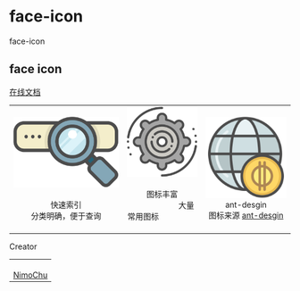 # face-icon

<!--MR-D{tpl: 'home'}-->

<!-- MARKRUN-HTML
<style>h1 {display:none;}</style>
-->

<div class="face-one-intro">
    <div class="face-one-intro-title">face-icon</div>
    <h2 class="face-one-intro-desc">
        face icon
    </h2>
    <div class="face-one-intro-tool">
        <a href="https://onface.github.io/icon" class="face-one-intro-btn face-one-intro-btn--primary mr-online-hide" >在线文档</a>
        <!-- MARKRUN-HTML
            <a href="./doc/intro.md" class="face-one-intro-btn face-one-intro-btn--primary">指引</a>
            <a href="http://github.com/onface/icon" class="face-one-intro-btn">GITHUB</a>
        -->
    </div>
</div>
<div class="face-one-feature">
    <table style="width:100%;" data-comments="In order to github typesetting so use the table tag" >
        <tr>
            <td align="center" >
                <div class="face-one-feature-item">
                    <img src="./doc/theme/media/search-1.svg" alt="" class="face-one-feature-item-photo">
                    <br />
                    <div class="face-one-feature-item-label">快速索引</div>
                    <div class="face-one-feature-item-desc">
                        分类明确，便于查询
                    </div>
                </div>
            </td>
            <td align="center" >
                <div class="face-one-feature-item">
                    <img src="./doc/theme/media/cogwheel.svg" alt="" class="face-one-feature-item-photo">
                    <br />
                    <div class="face-one-feature-item-label">图标丰富</div>
                    <div class="face-one-feature-item-desc">
                        大量常用图标
                    </div>
                </div>
            </td>
            <td align="center" >
                <div class="face-one-feature-item">
                    <img src="./doc/theme/media/economy.svg" alt="" class="face-one-feature-item-photo">
                    <br />
                    <div class="face-one-feature-item-label">ant-desgin</div>
                    <div class="face-one-feature-item-desc">
                        图标来源 <a class="face-one-feature-item-desc-link" href="http://iconfont.cn/collections/detail?spm=a313x.7781069.1998910419.d9df05512&cid=790">ant-desgin</a>
                    </div>
                </div>
            </td>
        </tr>
    </table>
</div>

<div class="face-one-face-one-feature-title">
    Creator
</div>
<div class="face-one-feature face-one-feature--creator">
    <table style="width:100%;" data-comments="In order to github typesetting so use the table tag" >
        <tr>
            <td align="center" >
                <a class="face-one-feature-item" href="https://github.com/nimojs">
                    <img src="https://github.com/nimojs.png" width="150 height="150" alt="" class="face-one-feature-item-avatar">
                    <br />
                    <div class="face-one-feature-item-label">NimoChu</div>
                </a>
            </td>
        </tr>
    </table>
</div>
